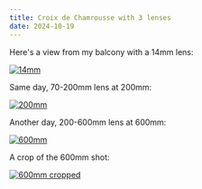 ```yaml
---
title: Croix de Chamrousse with 3 lenses
date: 2024-10-19
---
```


Here's a view from my balcony with a 14mm lens:

[![14mm](/assets/lenses/14mm.avif)](/assets/lenses/14mm.avif)

Same day, 70-200mm lens at 200mm:

[![200mm](/assets/lenses/200mm.avif)](/assets/lenses/200mm.avif)

Another day, 200-600mm lens at 600mm:

[![600mm](/assets/lenses/600mm.avif)](/assets/lenses/600mm.avif)

A crop of the 600mm shot:

[![600mm cropped](/assets/lenses/600mm-crop.avif)](/assets/lenses/600mm-crop.avif)
